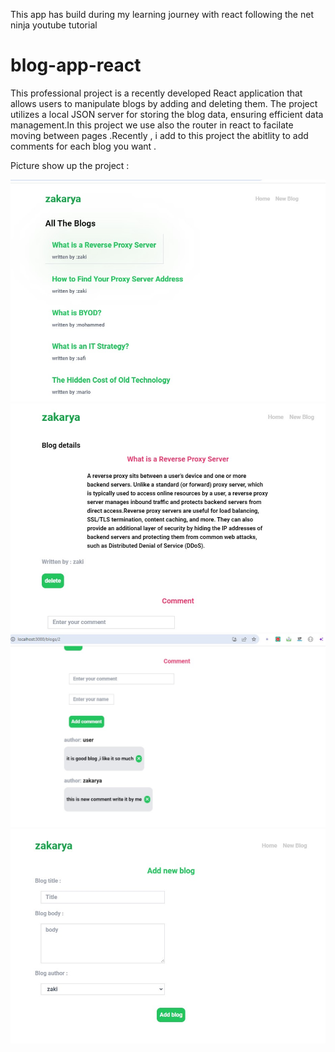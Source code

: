 This app has build during my learning journey with react following the net ninja youtube tutorial

# blog-app-react
This professional project is a recently developed React application that allows users to manipulate blogs by adding and deleting them. The project utilizes a local JSON server for storing the blog data, ensuring efficient data management.In this project we use also the router in react to facilate moving between pages .Recently , i add to this project the abitlity to add comments for each blog you want .

Picture show up the project :

![Alt Text](./photo1.jpg)
![Alt Text](./photo2.jpg)
![Alt Text](./photo3.jpg)
![Alt Text](./photo4.jpg)

